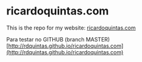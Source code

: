ricardoquintas.com
========
This is the repo for my website:
[ricardoquintas.com](http://www.ricardoquintas.com)

Para testar no GITHUB (branch MASTER)
[http://rdquintas.github.io/ricardoquintas.com](http://rdquintas.github.io/ricardoquintas.com)
